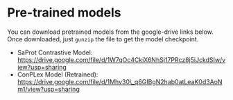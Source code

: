 # Pre-trained models
You can download pretrained models from the google-drive links below. Once downloaded, just `gunzip` the file to get the model checkpoint.
- SaProt Contrastive Model: https://drive.google.com/file/d/1W7qOc4CkiX6NhSj17PRcz8j5iJckdSIw/view?usp=sharing
- ConPLex Model (Retrained): https://drive.google.com/file/d/1Mhv30\_q6GIBgN2hab0atLeaK0d3AoNm1/view?usp=sharing 
